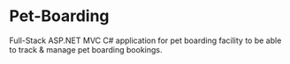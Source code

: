 # Pet-Boarding

Full-Stack ASP.NET MVC C# application for pet boarding facility to be able to track & manage pet boarding bookings.
